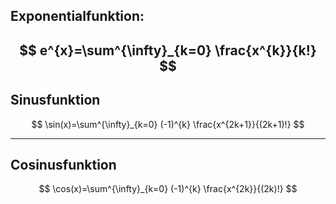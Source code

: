 
## Exponentialfunktion:
$$
e^{x}=\sum^{\infty}_{k=0} \frac{x^{k}}{k!}
$$
---

## Sinusfunktion
$$
\sin(x)=\sum^{\infty}_{k=0} (-1)^{k} \frac{x^{2k+1}}{(2k+1)!}
$$

---

## Cosinusfunktion
$$
\cos(x)=\sum^{\infty}_{k=0} (-1)^{k} \frac{x^{2k}}{(2k)!}
$$